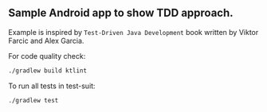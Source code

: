 ## Sample Android app to show TDD approach.

Example is inspired by `Test-Driven Java Development` book written by Viktor Farcic and‎ Alex Garcia.

For code quality check:
```bash
./gradlew build ktlint
```

To run all tests in test-suit:
```bash
./gradlew test
```